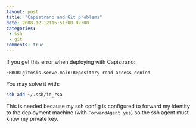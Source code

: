 ```yaml
---
layout: post
title: "Capistrano and Git problems"
date: 2008-12-12T15:51:00-02:00
categories:
 - ssh
 - git
comments: true
---
```

If you get this error when deploying with Capistrano:

```
ERROR:gitosis.serve.main:Repository read access denied
```

You may solve it with:

```bash
ssh-add ~/.ssh/id_rsa
```

This is needed because my ssh config is configured to forward my identity to the deployment machine (with `ForwardAgent yes`) so the ssh agent must know my private key.
